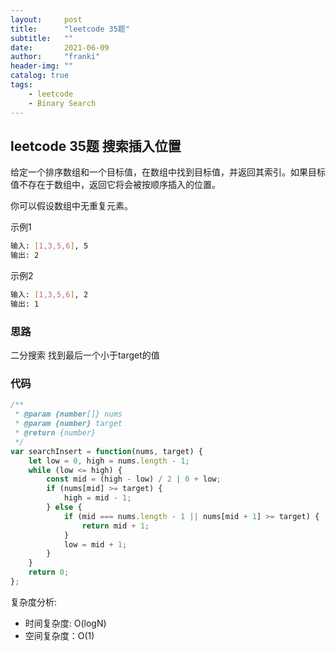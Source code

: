 ```yaml
---
layout:     post
title:      "leetcode 35题"
subtitle:   ""
date:       2021-06-09
author:     "franki"
header-img: ""
catalog: true
tags:
    - leetcode
    - Binary Search
---
```


## leetcode 35题 搜索插入位置

给定一个排序数组和一个目标值，在数组中找到目标值，并返回其索引。如果目标值不存在于数组中，返回它将会被按顺序插入的位置。

你可以假设数组中无重复元素。

示例1

```bash
输入: [1,3,5,6], 5
输出: 2
```

示例2

```bash
输入: [1,3,5,6], 2
输出: 1
```

### 思路

二分搜索 找到最后一个小于target的值

### 代码

```js
/**
 * @param {number[]} nums
 * @param {number} target
 * @return {number}
 */
var searchInsert = function(nums, target) {
    let low = 0, high = nums.length - 1;
    while (low <= high) {
        const mid = (high - low) / 2 | 0 + low; 
        if (nums[mid] >= target) {
            high = mid - 1;
        } else {
            if (mid === nums.length - 1 || nums[mid + 1] >= target) {
                return mid + 1;
            }
            low = mid + 1;
        }
    }
    return 0;
};
```

复杂度分析:

- 时间复杂度: O(logN)
- 空间复杂度：O(1)

